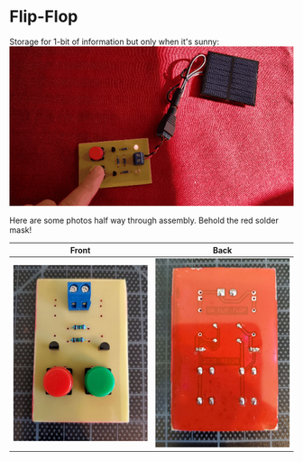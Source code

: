 # Flip-Flop

Storage for 1-bit of information but only when it's sunny:
![Storage](images/1-bit_storage.gif)

Here are some photos half way through assembly. Behold the red solder mask!

Front                    | Back
:-----------------------:|:-------------------------:
![](images/front-wip.jpg)| ![](images/rear-wip.jpg)

